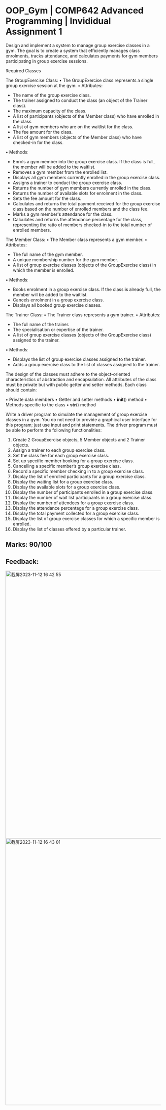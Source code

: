 # OOP_Gym | COMP642 Advanced Programming | Invididual Assignment 1

Design and implement a system to manage group exercise classes in a gym. The goal is to 
create a system that efficiently manages class enrolments, tracks attendance, and calculates 
payments for gym members participating in group exercise sessions.

Required Classes 

The GroupExercise Class: 
• The GroupExercise class represents a single group exercise session at the gym. 
• Attributes:
- The name of the group exercise class.
- The trainer assigned to conduct the class (an object of the Trainer class).
- The maximum capacity of the class.
- A list of participants (objects of the Member class) who have enrolled in the class.
- A list of gym members who are on the waitlist for the class.
- The fee amount for the class.
- A list of gym members (objects of the Member class) who have checked-in for the class.

• Methods:
- Enrols a gym member into the group exercise class. If the class is full, the member will be added to the waitlist.
- Removes a gym member from the enrolled list. 
- Displays all gym members currently enrolled in the group exercise class.
- Assigns a trainer to conduct the group exercise class.
- Returns the number of gym members currently enrolled in the class.
- Returns the number of available slots for enrolment in the class.
- Sets the fee amount for the class.
- Calculates and returns the total payment received for the group exercise class based on the number of enrolled members and the class fee.
- Marks a gym member's attendance for the class.
- Calculates and returns the attendance percentage for the class, representing the ratio of members checked-in to the total number of enrolled members.

The Member Class:
• The Member class represents a gym member.
• Attributes:
- The full name of the gym member.
- A unique membership number for the gym member.
- A list of group exercise classes (objects of the GroupExercise class) in which the member is enrolled.

• Methods:
- Books enrolment in a group exercise class. If the class is already full, the 
member will be added to the waitlist.
- Cancels enrolment in a group exercise class. 
- Displays all booked group exercise classes.

The Trainer Class:
• The Trainer class represents a gym trainer.
• Attributes:
- The full name of the trainer.
- The specialisation or expertise of the trainer.
- A list of group exercise classes (objects of the GroupExercise class) assigned to 
the trainer.

• Methods:
- Displays the list of group exercise classes assigned to the trainer. 
- Adds a group exercise class to the list of classes assigned to the trainer.

The design of the classes must adhere to the object-oriented characteristics of abstraction 
and encapsulation. All attributes of the class must be private but with public getter and 
setter methods. Each class should contain:

• Private data members
• Getter and setter methods
• __init__() method
• Methods specific to the class
• __str__() method

Write a driver program to simulate the management of group exercise classes in a gym. You 
do not need to provide a graphical user interface for this program; just use input and print 
statements. The driver program must be able to perform the following functionalities:

1. Create 2 GroupExercise objects, 5 Member objects and 2 Trainer objects.
2. Assign a trainer to each group exercise class.
3. Set the class fee for each group exercise class.
4. Set up specific member booking for a group exercise class.
5. Cancelling a specific member’s group exercise class.
6. Record a specific member checking in to a group exercise class.
7. Display the list of enrolled participants for a group exercise class.
8. Display the waiting list for a group exercise class.
9. Display the available slots for a group exercise class.
10. Display the number of participants enrolled in a group exercise class.
11. Display the number of wait list participants in a group exercise class.
12. Display the number of attendees for a group exercise class.
13. Display the attendance percentage for a group exercise class.
14. Display the total payment collected for a group exercise class.
15. Display the list of group exercise classes for which a specific member is enrolled.
16. Display the list of classes offered by a particular trainer.
    
## Marks: 90/100

## Feedback:

<img width="865" alt="截屏2023-11-12 16 42 55" src="https://github.com/shulinzhaozhao/OOP_Gym/assets/125878823/3cf77997-fcdf-4bb4-beb0-eb80bbec74f8">
<img width="863" alt="截屏2023-11-12 16 43 01" src="https://github.com/shulinzhaozhao/OOP_Gym/assets/125878823/9f707e22-b166-4fc2-892e-5f16c5d1ef42">

